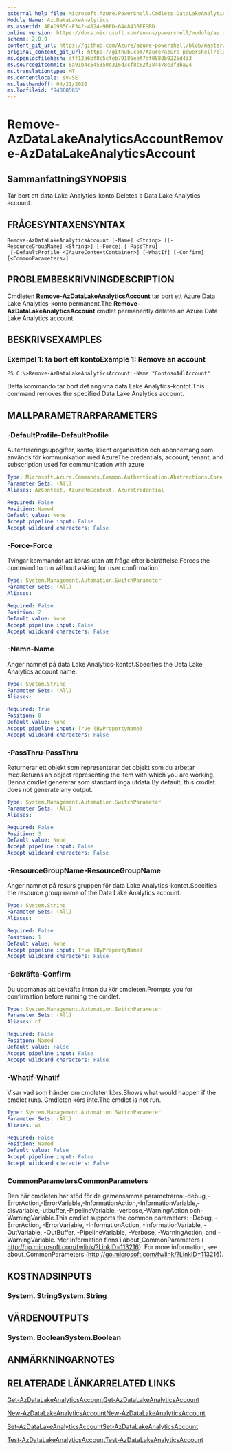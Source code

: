 ```yaml
---
external help file: Microsoft.Azure.PowerShell.Cmdlets.DataLakeAnalytics.dll-Help.xml
Module Name: Az.DataLakeAnalytics
ms.assetid: AEAD985C-F342-4B24-9BFD-6448436FE9BD
online version: https://docs.microsoft.com/en-us/powershell/module/az.datalakeanalytics/remove-azdatalakeanalyticsaccount
schema: 2.0.0
content_git_url: https://github.com/Azure/azure-powershell/blob/master/src/DataLakeAnalytics/DataLakeAnalytics/help/Remove-AzDataLakeAnalyticsAccount.md
original_content_git_url: https://github.com/Azure/azure-powershell/blob/master/src/DataLakeAnalytics/DataLakeAnalytics/help/Remove-AzDataLakeAnalyticsAccount.md
ms.openlocfilehash: aff12a6bf8c5cfeb79186eef7df0880b9225d433
ms.sourcegitcommit: 6a91b4c545350d316d3cf8c62f384478e3f3ba24
ms.translationtype: MT
ms.contentlocale: sv-SE
ms.lasthandoff: 04/21/2020
ms.locfileid: "94088565"
---
```

# <span data-ttu-id="a8aef-101">Remove-AzDataLakeAnalyticsAccount</span><span class="sxs-lookup"><span data-stu-id="a8aef-101">Remove-AzDataLakeAnalyticsAccount</span></span>

## <span data-ttu-id="a8aef-102">Sammanfattning</span><span class="sxs-lookup"><span data-stu-id="a8aef-102">SYNOPSIS</span></span>
<span data-ttu-id="a8aef-103">Tar bort ett data Lake Analytics-konto.</span><span class="sxs-lookup"><span data-stu-id="a8aef-103">Deletes a Data Lake Analytics account.</span></span>

## <span data-ttu-id="a8aef-104">FRÅGESYNTAXEN</span><span class="sxs-lookup"><span data-stu-id="a8aef-104">SYNTAX</span></span>

```
Remove-AzDataLakeAnalyticsAccount [-Name] <String> [[-ResourceGroupName] <String>] [-Force] [-PassThru]
 [-DefaultProfile <IAzureContextContainer>] [-WhatIf] [-Confirm] [<CommonParameters>]
```

## <span data-ttu-id="a8aef-105">PROBLEMBESKRIVNING</span><span class="sxs-lookup"><span data-stu-id="a8aef-105">DESCRIPTION</span></span>
<span data-ttu-id="a8aef-106">Cmdleten **Remove-AzDataLakeAnalyticsAccount** tar bort ett Azure Data Lake Analytics-konto permanent.</span><span class="sxs-lookup"><span data-stu-id="a8aef-106">The **Remove-AzDataLakeAnalyticsAccount** cmdlet permanently deletes an Azure Data Lake Analytics account.</span></span>

## <span data-ttu-id="a8aef-107">BESKRIVS</span><span class="sxs-lookup"><span data-stu-id="a8aef-107">EXAMPLES</span></span>

### <span data-ttu-id="a8aef-108">Exempel 1: ta bort ett konto</span><span class="sxs-lookup"><span data-stu-id="a8aef-108">Example 1: Remove an account</span></span>
```
PS C:\>Remove-AzDataLakeAnalyticsAccount -Name "ContosoAdlAccount"
```

<span data-ttu-id="a8aef-109">Detta kommando tar bort det angivna data Lake Analytics-kontot.</span><span class="sxs-lookup"><span data-stu-id="a8aef-109">This command removes the specified Data Lake Analytics account.</span></span>

## <span data-ttu-id="a8aef-110">MALLPARAMETRAR</span><span class="sxs-lookup"><span data-stu-id="a8aef-110">PARAMETERS</span></span>

### <span data-ttu-id="a8aef-111">-DefaultProfile</span><span class="sxs-lookup"><span data-stu-id="a8aef-111">-DefaultProfile</span></span>
<span data-ttu-id="a8aef-112">Autentiseringsuppgifter, konto, klient organisation och abonnemang som används för kommunikation med Azure</span><span class="sxs-lookup"><span data-stu-id="a8aef-112">The credentials, account, tenant, and subscription used for communication with azure</span></span>

```yaml
Type: Microsoft.Azure.Commands.Common.Authentication.Abstractions.Core.IAzureContextContainer
Parameter Sets: (All)
Aliases: AzContext, AzureRmContext, AzureCredential

Required: False
Position: Named
Default value: None
Accept pipeline input: False
Accept wildcard characters: False
```

### <span data-ttu-id="a8aef-113">-Force</span><span class="sxs-lookup"><span data-stu-id="a8aef-113">-Force</span></span>
<span data-ttu-id="a8aef-114">Tvingar kommandot att köras utan att fråga efter bekräftelse.</span><span class="sxs-lookup"><span data-stu-id="a8aef-114">Forces the command to run without asking for user confirmation.</span></span>

```yaml
Type: System.Management.Automation.SwitchParameter
Parameter Sets: (All)
Aliases:

Required: False
Position: 2
Default value: None
Accept pipeline input: False
Accept wildcard characters: False
```

### <span data-ttu-id="a8aef-115">-Namn</span><span class="sxs-lookup"><span data-stu-id="a8aef-115">-Name</span></span>
<span data-ttu-id="a8aef-116">Anger namnet på data Lake Analytics-kontot.</span><span class="sxs-lookup"><span data-stu-id="a8aef-116">Specifies the Data Lake Analytics account name.</span></span>

```yaml
Type: System.String
Parameter Sets: (All)
Aliases:

Required: True
Position: 0
Default value: None
Accept pipeline input: True (ByPropertyName)
Accept wildcard characters: False
```

### <span data-ttu-id="a8aef-117">-PassThru</span><span class="sxs-lookup"><span data-stu-id="a8aef-117">-PassThru</span></span>
<span data-ttu-id="a8aef-118">Returnerar ett objekt som representerar det objekt som du arbetar med.</span><span class="sxs-lookup"><span data-stu-id="a8aef-118">Returns an object representing the item with which you are working.</span></span>
<span data-ttu-id="a8aef-119">Denna cmdlet genererar som standard inga utdata.</span><span class="sxs-lookup"><span data-stu-id="a8aef-119">By default, this cmdlet does not generate any output.</span></span>

```yaml
Type: System.Management.Automation.SwitchParameter
Parameter Sets: (All)
Aliases:

Required: False
Position: 3
Default value: None
Accept pipeline input: False
Accept wildcard characters: False
```

### <span data-ttu-id="a8aef-120">-ResourceGroupName</span><span class="sxs-lookup"><span data-stu-id="a8aef-120">-ResourceGroupName</span></span>
<span data-ttu-id="a8aef-121">Anger namnet på resurs gruppen för data Lake Analytics-kontot.</span><span class="sxs-lookup"><span data-stu-id="a8aef-121">Specifies the resource group name of the Data Lake Analytics account.</span></span>

```yaml
Type: System.String
Parameter Sets: (All)
Aliases:

Required: False
Position: 1
Default value: None
Accept pipeline input: True (ByPropertyName)
Accept wildcard characters: False
```

### <span data-ttu-id="a8aef-122">-Bekräfta</span><span class="sxs-lookup"><span data-stu-id="a8aef-122">-Confirm</span></span>
<span data-ttu-id="a8aef-123">Du uppmanas att bekräfta innan du kör cmdleten.</span><span class="sxs-lookup"><span data-stu-id="a8aef-123">Prompts you for confirmation before running the cmdlet.</span></span>

```yaml
Type: System.Management.Automation.SwitchParameter
Parameter Sets: (All)
Aliases: cf

Required: False
Position: Named
Default value: False
Accept pipeline input: False
Accept wildcard characters: False
```

### <span data-ttu-id="a8aef-124">-WhatIf</span><span class="sxs-lookup"><span data-stu-id="a8aef-124">-WhatIf</span></span>
<span data-ttu-id="a8aef-125">Visar vad som händer om cmdleten körs.</span><span class="sxs-lookup"><span data-stu-id="a8aef-125">Shows what would happen if the cmdlet runs.</span></span>
<span data-ttu-id="a8aef-126">Cmdleten körs inte.</span><span class="sxs-lookup"><span data-stu-id="a8aef-126">The cmdlet is not run.</span></span>

```yaml
Type: System.Management.Automation.SwitchParameter
Parameter Sets: (All)
Aliases: wi

Required: False
Position: Named
Default value: False
Accept pipeline input: False
Accept wildcard characters: False
```

### <span data-ttu-id="a8aef-127">CommonParameters</span><span class="sxs-lookup"><span data-stu-id="a8aef-127">CommonParameters</span></span>
<span data-ttu-id="a8aef-128">Den här cmdleten har stöd för de gemensamma parametrarna:-debug,-ErrorAction,-ErrorVariable,-InformationAction,-InformationVariable,-disvariable,-utbuffer,-PipelineVariable,-verbose,-WarningAction och-WarningVariable.</span><span class="sxs-lookup"><span data-stu-id="a8aef-128">This cmdlet supports the common parameters: -Debug, -ErrorAction, -ErrorVariable, -InformationAction, -InformationVariable, -OutVariable, -OutBuffer, -PipelineVariable, -Verbose, -WarningAction, and -WarningVariable.</span></span> <span data-ttu-id="a8aef-129">Mer information finns i about_CommonParameters ( http://go.microsoft.com/fwlink/?LinkID=113216) .</span><span class="sxs-lookup"><span data-stu-id="a8aef-129">For more information, see about_CommonParameters (http://go.microsoft.com/fwlink/?LinkID=113216).</span></span>

## <span data-ttu-id="a8aef-130">KOSTNADS</span><span class="sxs-lookup"><span data-stu-id="a8aef-130">INPUTS</span></span>

### <span data-ttu-id="a8aef-131">System. String</span><span class="sxs-lookup"><span data-stu-id="a8aef-131">System.String</span></span>

## <span data-ttu-id="a8aef-132">VÄRDEN</span><span class="sxs-lookup"><span data-stu-id="a8aef-132">OUTPUTS</span></span>

### <span data-ttu-id="a8aef-133">System. Boolean</span><span class="sxs-lookup"><span data-stu-id="a8aef-133">System.Boolean</span></span>

## <span data-ttu-id="a8aef-134">ANMÄRKNINGAR</span><span class="sxs-lookup"><span data-stu-id="a8aef-134">NOTES</span></span>

## <span data-ttu-id="a8aef-135">RELATERADE LÄNKAR</span><span class="sxs-lookup"><span data-stu-id="a8aef-135">RELATED LINKS</span></span>

[<span data-ttu-id="a8aef-136">Get-AzDataLakeAnalyticsAccount</span><span class="sxs-lookup"><span data-stu-id="a8aef-136">Get-AzDataLakeAnalyticsAccount</span></span>](./Get-AzDataLakeAnalyticsAccount.md)

[<span data-ttu-id="a8aef-137">New-AzDataLakeAnalyticsAccount</span><span class="sxs-lookup"><span data-stu-id="a8aef-137">New-AzDataLakeAnalyticsAccount</span></span>](./New-AzDataLakeAnalyticsAccount.md)

[<span data-ttu-id="a8aef-138">Set-AzDataLakeAnalyticsAccount</span><span class="sxs-lookup"><span data-stu-id="a8aef-138">Set-AzDataLakeAnalyticsAccount</span></span>](./Set-AzDataLakeAnalyticsAccount.md)

[<span data-ttu-id="a8aef-139">Test-AzDataLakeAnalyticsAccount</span><span class="sxs-lookup"><span data-stu-id="a8aef-139">Test-AzDataLakeAnalyticsAccount</span></span>](./Test-AzDataLakeAnalyticsAccount.md)


